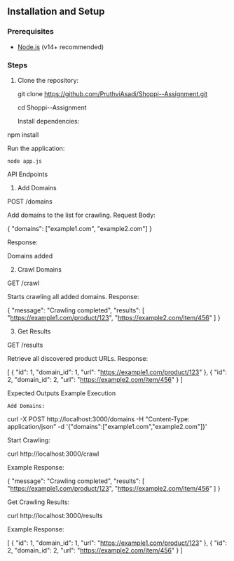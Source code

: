 
## **Installation and Setup**

### **Prerequisites**
- [Node.js](https://nodejs.org) (v14+ recommended)

### **Steps**
1. Clone the repository:
   
   git clone https://github.com/PruthviAsadi/Shoppi--Assignment.git
   
   cd Shoppi--Assignment

    Install dependencies:

npm install

Run the application:

    node app.js

API Endpoints
1. Add Domains

POST /domains

Add domains to the list for crawling.
Request Body:

{
  "domains": ["example1.com", "example2.com"]
}

Response:

Domains added

2. Crawl Domains

GET /crawl

Starts crawling all added domains.
Response:

{
  "message": "Crawling completed",
  "results": [
    "https://example1.com/product/123",
    "https://example2.com/item/456"
  ]
}

3. Get Results

GET /results

Retrieve all discovered product URLs.
Response:

[
  {
    "id": 1,
    "domain_id": 1,
    "url": "https://example1.com/product/123"
  },
  {
    "id": 2,
    "domain_id": 2,
    "url": "https://example2.com/item/456"
  }
]

Expected Outputs
Example Execution

    Add Domains:

curl -X POST http://localhost:3000/domains -H "Content-Type: application/json" -d '{"domains":["example1.com","example2.com"]}'

Start Crawling:

curl http://localhost:3000/crawl

Example Response:

{
  "message": "Crawling completed",
  "results": [
    "https://example1.com/product/123",
    "https://example2.com/item/456"
  ]
}

Get Crawling Results:

curl http://localhost:3000/results

Example Response:

[
  {
    "id": 1,
    "domain_id": 1,
    "url": "https://example1.com/product/123"
  },
  {
    "id": 2,
    "domain_id": 2,
    "url": "https://example2.com/item/456"
  }
]
